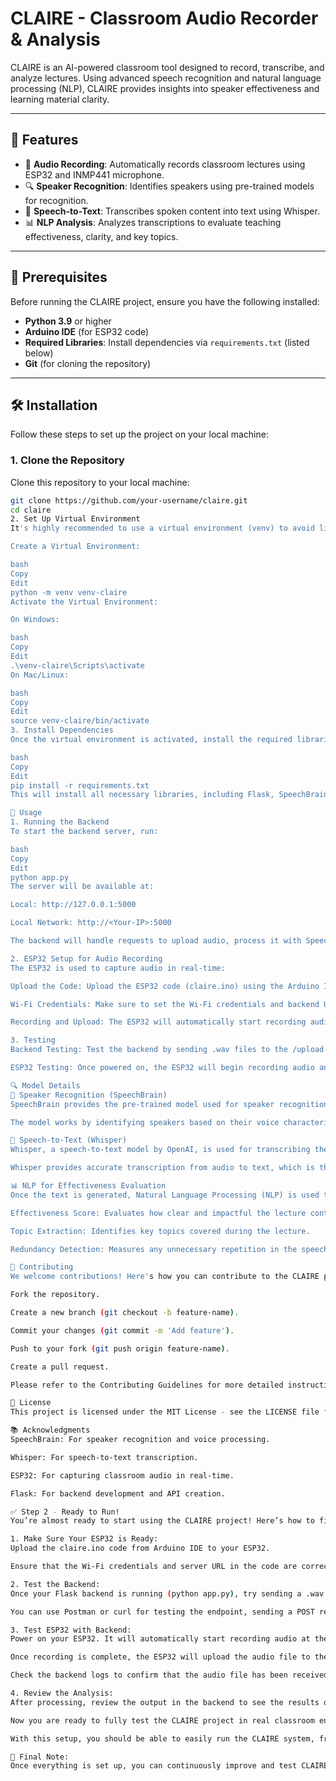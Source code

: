 # CLAIRE - Classroom Audio Recorder & Analysis

CLAIRE is an AI-powered classroom tool designed to record, transcribe, and analyze lectures. Using advanced speech recognition and natural language processing (NLP), CLAIRE provides insights into speaker effectiveness and learning material clarity.

---

## 🚀 Features

- 🎤 **Audio Recording**: Automatically records classroom lectures using ESP32 and INMP441 microphone.
- 🔍 **Speaker Recognition**: Identifies speakers using pre-trained models for recognition.
- 🧠 **Speech-to-Text**: Transcribes spoken content into text using Whisper.
- 📊 **NLP Analysis**: Analyzes transcriptions to evaluate teaching effectiveness, clarity, and key topics.

---

## 🔧 Prerequisites

Before running the CLAIRE project, ensure you have the following installed:

- **Python 3.9** or higher
- **Arduino IDE** (for ESP32 code)
- **Required Libraries**: Install dependencies via `requirements.txt` (listed below)
- **Git** (for cloning the repository)

---

## 🛠️ Installation

Follow these steps to set up the project on your local machine:

### 1. Clone the Repository

Clone this repository to your local machine:

```bash
git clone https://github.com/your-username/claire.git
cd claire
2. Set Up Virtual Environment
It's highly recommended to use a virtual environment (venv) to avoid library conflicts. Here’s how you can set it up:

Create a Virtual Environment:

bash
Copy
Edit
python -m venv venv-claire
Activate the Virtual Environment:

On Windows:

bash
Copy
Edit
.\venv-claire\Scripts\activate
On Mac/Linux:

bash
Copy
Edit
source venv-claire/bin/activate
3. Install Dependencies
Once the virtual environment is activated, install the required libraries:

bash
Copy
Edit
pip install -r requirements.txt
This will install all necessary libraries, including Flask, SpeechBrain, Whisper, and other machine learning and data processing dependencies.

🚀 Usage
1. Running the Backend
To start the backend server, run:

bash
Copy
Edit
python app.py
The server will be available at:

Local: http://127.0.0.1:5000

Local Network: http://<Your-IP>:5000

The backend will handle requests to upload audio, process it with SpeechBrain for speaker recognition, and convert it into text using Whisper.

2. ESP32 Setup for Audio Recording
The ESP32 is used to capture audio in real-time:

Upload the Code: Upload the ESP32 code (claire.ino) using the Arduino IDE.

Wi-Fi Credentials: Make sure to set the Wi-Fi credentials and backend URL correctly in the ESP32 code.

Recording and Upload: The ESP32 will automatically start recording audio based on the set schedule and upload the audio file to the backend server for processing.

3. Testing
Backend Testing: Test the backend by sending .wav files to the /upload-audio endpoint using tools like Postman or curl.

ESP32 Testing: Once powered on, the ESP32 will begin recording audio and automatically upload it to the Flask backend for processing.

🔍 Model Details
🧠 Speaker Recognition (SpeechBrain)
SpeechBrain provides the pre-trained model used for speaker recognition.

The model works by identifying speakers based on their voice characteristics, and it matches them to the closest registered speaker.

📝 Speech-to-Text (Whisper)
Whisper, a speech-to-text model by OpenAI, is used for transcribing the recorded audio.

Whisper provides accurate transcription from audio to text, which is then processed for analysis.

📊 NLP for Effectiveness Evaluation
Once the text is generated, Natural Language Processing (NLP) is used to analyze the content:

Effectiveness Score: Evaluates how clear and impactful the lecture content is.

Topic Extraction: Identifies key topics covered during the lecture.

Redundancy Detection: Measures any unnecessary repetition in the speech.

🤝 Contributing
We welcome contributions! Here's how you can contribute to the CLAIRE project:

Fork the repository.

Create a new branch (git checkout -b feature-name).

Commit your changes (git commit -m 'Add feature').

Push to your fork (git push origin feature-name).

Create a pull request.

Please refer to the Contributing Guidelines for more detailed instructions.

📝 License
This project is licensed under the MIT License - see the LICENSE file for details.

📚 Acknowledgments
SpeechBrain: For speaker recognition and voice processing.

Whisper: For speech-to-text transcription.

ESP32: For capturing classroom audio in real-time.

Flask: For backend development and API creation.

✅ Step 2 - Ready to Run!
You’re almost ready to start using the CLAIRE project! Here’s how to finalize the setup and ensure everything works smoothly:

1. Make Sure Your ESP32 is Ready:
Upload the claire.ino code from Arduino IDE to your ESP32.

Ensure that the Wi-Fi credentials and server URL in the code are correct. This will allow your ESP32 to connect to the correct network and communicate with the Flask backend.

2. Test the Backend:
Once your Flask backend is running (python app.py), try sending a .wav file to http://127.0.0.1:5000/upload-audio to ensure that everything is working.

You can use Postman or curl for testing the endpoint, sending a POST request with the audio file.

3. Test ESP32 with Backend:
Power on your ESP32. It will automatically start recording audio at the specified intervals.

Once recording is complete, the ESP32 will upload the audio file to the Flask backend.

Check the backend logs to confirm that the audio file has been received and processed. The logs should show the results of the speaker recognition and transcription process.

4. Review the Analysis:
After processing, review the output in the backend to see the results of the speaker recognition, transcription, and NLP analysis (effectiveness score, key topics, etc.).

Now you are ready to fully test the CLAIRE project in real classroom environments!

With this setup, you should be able to easily run the CLAIRE system, from setting up the backend to uploading and analyzing recorded audio.

📌 Final Note:
Once everything is set up, you can continuously improve and test CLAIRE in real classroom environments to monitor teaching effectiveness, improve lesson planning, and enhance learning experiences.